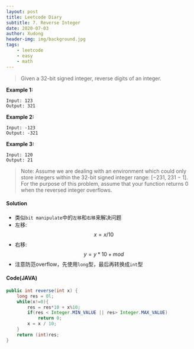 ```yaml
---
layout: post
title: Leetcode Diary
subtitle: 7. Reverse Integer
date: 2020-07-03
author: Xudong
header-img: img/background.jpg
tags: 
    - leetcode
    - easy
    - math
---
```


>Given a 32-bit signed integer, reverse digits of an integer.

**Example 1:**
```
Input: 123
Output: 321
```

**Example 2:**
```
Input: -123
Output: -321
```

**Example 3:**
```
Input: 120
Output: 21
```

>Note:
Assume we are dealing with an environment which could only store integers within the 32-bit signed integer range: [−231,  231 − 1]. For the purpose of this problem, assume that your function returns 0 when the reversed integer overflows.


#### Solution

- 类似`bit manipulate`中的`左移`和`右移`来解决问题
- 左移:
$$x  = x / 10 $$
- 右移:
$$y = y * 10 + mod $$
- 注意防范overflow，先使用`long`型，最后再转换成`int`型

#### Code(JAVA)

```java
public int reverse(int x) {
    long res = 0l;
    while(x!=0){
        res = res*10 + x%10;
        if(res < Integer.MIN_VALUE || res> Integer.MAX_VALUE)
            return 0;
        x = x / 10;
    }
    return (int)res;
}
```


<script type="text/javascript" src="https://xudongliuharold.github.io/js/latex-math.js?config=default"></script>
